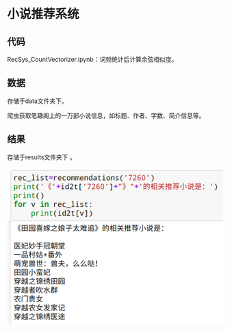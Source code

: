 # 小说推荐系统

## 代码

RecSys_CountVectorizer.ipynb：词频统计后计算余弦相似度。



## 数据

存储于data文件夹下。  

爬虫获取笔趣阁上的一万部小说信息，如标题、作者、字数、简介信息等。  

## 结果

存储于results文件夹下  。

![result1](./pic/result1.png)

